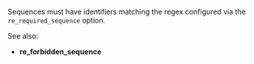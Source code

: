 Sequences must have identifiers matching the regex configured via the
`re_required_sequence` option.

See also:
- **re_forbidden_sequence**
